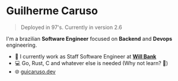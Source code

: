 # Guilherme Caruso
> Deployed in 97's. Currently in version 2.6

I'm a brazilian **Software Engineer** focused on **Backend** and **Devops** engineering.

- :office: I currently work as Staff Software Engineer at [**Will Bank**](https://www.willbank.com.br/)
- :computer: Go, Rust, C and whatever else is needed (Why not learn? :metal:)
- :globe_with_meridians: [guicaruso.dev](https://guicaruso.dev)
